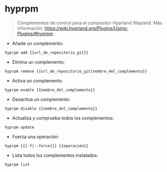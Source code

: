 # hyprpm

> Complementos de control para el compositor Hyprland Wayland.
> Más información: <https://wiki.hyprland.org/Plugins/Using-Plugins/#hyprpm>.

- Añade un complemento:

`hyprpm add {{url_de_repositorio_git}}`

- Elimina un complemento:

`hyprpm remove {{url_de_repositorio_git|nombre_del_complemento}}`

- Activa un complemento:

`hyprpm enable {{nombre_del_complemento}}`

- Desactiva un complemento:

`hyprpm disable {{nombre_del_complemento}}`

- Actualiza y comprueba todos los complementos:

`hyprpm update`

- Fuerza una operación:

`hyprpm {{[-f|--force]}} {{operación}}`

- Lista todos los complementos instalados:

`hyprpm list`

